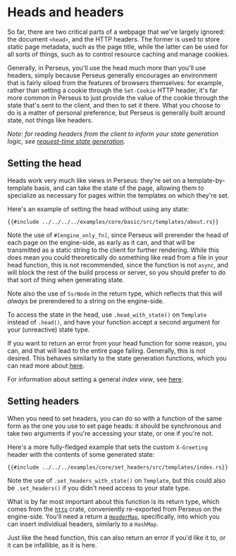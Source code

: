# Heads and headers

 So far, there are two critical parts of a webpage that we've largely ignored: the document `<head>`, and the HTTP headers. The former is used to store static page metadata, such as the page title, while the latter can be used for all sorts of things, such as to control resource caching and manage cookies.
 
 Generally, in Perseus, you'll use the head much more than you'll use headers, simply because Perseus generally encourages an environment that is fairly siloed from the features of browsers themselves: for example, rather than setting a cookie through the `Set-Cookie` HTTP header, it's far more common in Perseus to just provide the value of the cookie through the state that's sent to the client, and then to set it there. What you choose to do is a matter of personal preference, but Perseus is generally built around state, not things like headers.
 
 *Note: for reading headers from the client to inform your state generation logic, see [request-time state generation](:state/request).*
 
## Setting the head

Heads work very much like views in Perseus: they're set on a template-by-template basis, and can take the state of the page, allowing them to specialize as necessary for pages within the templates on which they're set. 

Here's an example of setting the head without using any state:

```
{{#include ../../../../examples/core/basic/src/templates/about.rs}}
```

Note the use of `#[engine_only_fn]`, since Perseus will prerender the head of each page on the engine-side, as early as it can, and that will be transmitted as a static string to the client for further rendering. While this does mean you could theoretically do something like read from a file in your head function, this is not recommended, since the function is not `async`, and will block the rest of the build process or server, so you should prefer to do that sort of thing when generating state.

Note also the use of `SsrNode` in the return type, which reflects that this will *always* be prerendered to a string on the engine-side.

To access the state in the head, use `.head_with_state()` on `Template` instead of `.head()`, and have your function accept a second argument for your (unreactive) state type.

If you want to return an error from your head function for some reason, you can, and that will lead to the entire page failing. Generally, this is not desired. This behaves similarly to the state generation functions, which you can read more about [here](:state/build).

For information about setting a general *index view*, see [here](:fundamentals/perseus-app).

## Setting headers

When you need to set headers, you can do so with a function of the same form as the one you use to set page heads: it should be synchronous and take two arguments if you're accessing your state, or one if you're not.

Here's a more fully-fledged example that sets the custom `X-Greeting` header with the contents of some generated state:

```
{{#include ../../../examples/core/set_headers/src/templates/index.rs}}
```

Note the use of `.set_headers_with_state()` on `Template`, but this could also be `.set_headers()` if you didn't need access to your state type.

What is by far most important about this function is its return type, which comes from the [`http`](https://docs.rs/http/latest/http) crate, conveniently re-exported from Perseus on the engine-side. You'll need a return a [`HeaderMap`](=http/header/struct.HeaderMap@perseus), specifically, into which you can insert individiual headers, similarly to a `HashMap`.

Just like the head function, this can also return an error if you'd like it to, or it can be infallible, as it is here.
